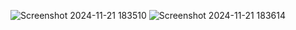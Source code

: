 ![Screenshot 2024-11-21 183510](https://github.com/user-attachments/assets/ac3b202e-39c1-48f4-a2e6-10ef3d439dd7)
![Screenshot 2024-11-21 183614](https://github.com/user-attachments/assets/a390c07d-e5bc-4e7d-ae4a-1703241c8a42)
